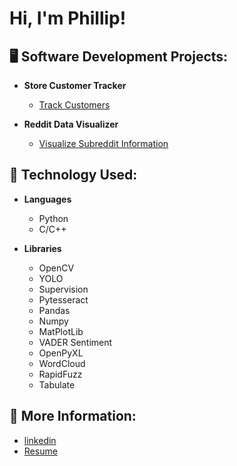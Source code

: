 
<h1>Hi, I'm Phillip!</h1>

<h2>🖥️ Software Development Projects:</h2>

- <b>Store Customer Tracker</b>
  - [Track Customers](https://github.com/phillip-122/Store-Tracker/tree/main)

- <b>Reddit Data Visualizer</b>
  - [Visualize Subreddit Information](https://github.com/phillip-122/Reddit-Post-Analyzer/tree/main)
 

<h2>🧱 Technology Used:</h2>

- <b>Languages</b>
  - Python
  - C/C++

- <b>Libraries</b>
  - OpenCV
  - YOLO
  - Supervision
  - Pytesseract
  - Pandas
  - Numpy
  - MatPlotLib
  - VADER Sentiment
  - OpenPyXL
  - WordCloud
  - RapidFuzz
  - Tabulate

<h2> 🤳 More Information:</h2>

- [linkedin](https://linkedin.com/in/phillip-ronin)
- [Resume](https://drive.google.com/file/d/17T-AdKQInzCeLb_bgVzNXARER7Zfys13/view?usp=drive_link)

<!--
**phillip-122/phillip-122** is a ✨ _special_ ✨ repository because its `README.md` (this file) appears on your GitHub profile.

Here are some ideas to get you started:

- 🔭 I’m currently working on ...
- 🌱 I’m currently learning ...
- 👯 I’m looking to collaborate on ...
- 🤔 I’m looking for help with ...
- 💬 Ask me about ...
- 📫 How to reach me: ...
- 😄 Pronouns: ...  
- ⚡ Fun fact: ...
-->
